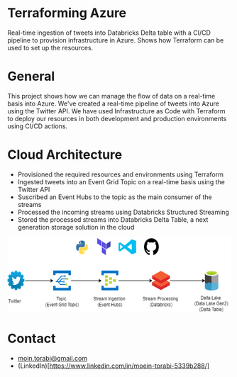 # Terraforming Azure
Real-time ingestion of tweets into Databricks Delta table with a CI/CD pipeline to provision infrastructure in Azure. Shows how Terraform can be used to set up the resources.

# General
This project shows how we can manage the flow of data on a real-time basis into Azure. We've created a real-time pipeline of tweets into Azure using the Twitter API. We have used Infrastructure as Code with Terraform to deploy our resources in both development and production environments using CI/CD actions.

# Cloud Architecture
- Provisioned the required resources and environments using Terraform
- Ingested tweets into an Event Grid Topic on a real-time basis using the Twitter API
- Suscribed an Event Hubs to the topic as the main consumer of the streams
- Processed the incoming streams using Databricks Structured Streaming
- Stored the processed streams into Databricks Delta Table, a next generation storage solution in the cloud


<p align="center">
  <img width="600" height="170" src=./assets/Architecture.png>
</p>

# Contact
- moin.torabi@gmail.com
- (LinkedIn)[https://www.linkedin.com/in/moein-torabi-5339b288/]